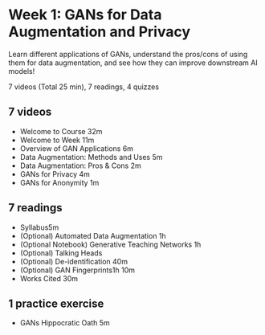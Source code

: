 # Week 1: GANs for Data Augmentation and Privacy

Learn different applications of GANs, understand the pros/cons of using them for data augmentation, and see how they can improve downstream AI models!

7 videos (Total 25 min), 7 readings, 4 quizzes

## 7 videos

* Welcome to Course  32m
* Welcome to Week  11m
* Overview of GAN Applications  6m
* Data Augmentation: Methods and Uses  5m
* Data Augmentation: Pros & Cons  2m
* GANs for Privacy  4m
* GANs for Anonymity  1m

## 7 readings

* Syllabus5m
* (Optional) Automated Data Augmentation  1h
* (Optional Notebook) Generative Teaching Networks  1h
* (Optional) Talking Heads
* (Optional) De-identification  40m
* (Optional) GAN Fingerprints1h  10m
* Works Cited  30m

## 1 practice exercise

* GANs Hippocratic Oath  5m